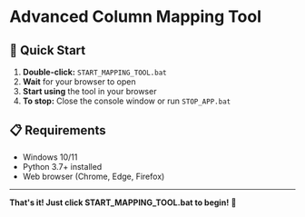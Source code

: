 # Advanced Column Mapping Tool

## 🚀 Quick Start

1. **Double-click:** `START_MAPPING_TOOL.bat`
2. **Wait** for your browser to open
3. **Start using** the tool in your browser
4. **To stop:** Close the console window or run `STOP_APP.bat`

## 📋 Requirements

- Windows 10/11
- Python 3.7+ installed
- Web browser (Chrome, Edge, Firefox)

---

**That's it! Just click START_MAPPING_TOOL.bat to begin!** 🎯

